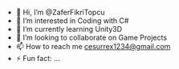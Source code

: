 - 👋 Hi, I’m @ZaferFikriTopcu
- 👀 I’m interested in Coding with C#
- 🌱 I’m currently learning Unity3D
- 💞️ I’m looking to collaborate on Game Projects
- 📫 How to reach me cesurrex1234@gmail.com
- ⚡ Fun fact: ...

<!---
ZaferFikriTopcu/ZaferFikriTopcu is a ✨ special ✨ repository because its `README.md` (this file) appears on your GitHub profile.
You can click the Preview link to take a look at your changes.
--->
